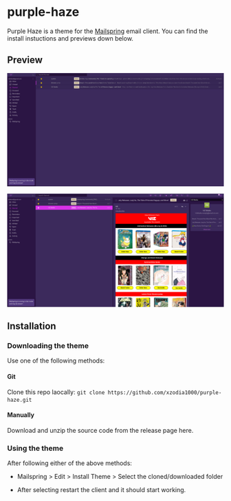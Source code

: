 # purple-haze

Purple Haze is a theme for the [Mailspring](https://getmailspring.com/) email client. You can find the install instuctions and previews down below.

## Preview

![preview1](/preview/1.png)

![preview2](/preview/2.png)

## Installation

### Downloading the theme

Use one of the following methods:

#### Git

Clone this repo laocally:
``git clone https://github.com/xzodia1000/purple-haze.git``

#### Manually

Download and unzip the source code from the release page here.

### Using the theme

After following either of the above methods:

- Mailspring > Edit > Install Theme > Select the cloned/downloaded folder

- After selecting restart the client and it should start working.